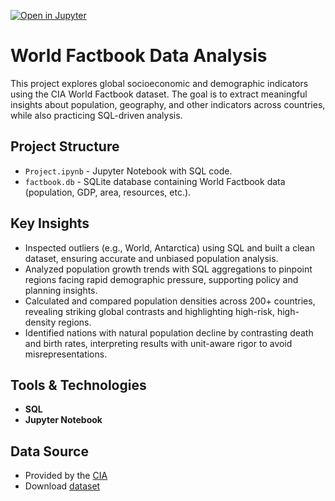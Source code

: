 [![Open in Jupyter](https://img.shields.io/badge/Open%20in-Jupyter-orange?logo=jupyter)](Project.ipynb)   

# World Factbook Data Analysis
This project explores global socioeconomic and demographic indicators using the CIA World Factbook dataset. The goal is to extract meaningful insights about population, geography, and other indicators across countries, while also practicing SQL-driven analysis. 

## Project Structure
- `Project.ipynb` - Jupyter Notebook with SQL code.
- `factbook.db` - SQLite database containing World Factbook data (population, GDP, area, resources, etc.).

## Key Insights
- Inspected outliers (e.g., World, Antarctica) using SQL and built a clean dataset, ensuring accurate and unbiased population analysis.
- Analyzed population growth trends with SQL aggregations to pinpoint regions facing rapid demographic pressure, supporting policy and planning insights.
- Calculated and compared population densities across 200+ countries, revealing striking global contrasts and highlighting high-risk, high-density regions.
- Identified nations with natural population decline by contrasting death and birth rates, interpreting results with unit-aware rigor to avoid misrepresentations.
  
## Tools & Technologies
 - **SQL** 
- **Jupyter Notebook** 

## Data Source 
- Provided by the [CIA](https://www.cia.gov/the-world-factbook/)
- Download [dataset](https://github.com/NBeibarys/Project-Analyzing-CIA-Factbook-Data-Using-SQL/blob/main/factbook.db)
